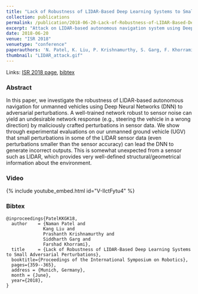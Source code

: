 ```yaml
---
title: "Lack of Robustness of LIDAR-Based Deep Learning Systems to Small Adversarial Perturbations"
collection: publications
permalink: /publication/2018-06-20-Lack-of-Robustness-of-LIDAR-Based-Deep-Learning-Systems-to-Small-Adversarial-Perturbations
excerpt: "Attack on LIDAR-based autonomous navigation system using Deep Neural Networks (DNN) for navigation."
date: 2018-06-20
venue: "ISR 2018"
venuetype: "conference"
paperauthors: 'N. Patel, K. Liu, P. Krishnamurthy, S. Garg, F. Khorrami'
thumbnail: "LIDAR_attack.gif"
---
```


Links: [ISR 2018 page](https://ieeexplore.ieee.org/abstract/document/8470620), [bibtex](#bibtex)

### Abstract

In this paper, we investigate the robustness of LIDAR-based autonomous navigation for unmanned vehicles using Deep Neural Networks (DNN) to adversarial perturbations. A well-trained network robust to sensor noise can yield an undesirable network response (e.g., steering the vehicle in a wrong direction) by maliciously crafted perturbations in sensor data. We show through experimental evaluations on our unmanned ground vehicle (UGV) that small perturbations in some of the LIDAR sensor data (even perturbations smaller than the sensor accuracy) can lead the DNN to generate incorrect outputs. This is somewhat unexpected from a sensor such as LIDAR, which provides very well-defined structural/geometrical information about the environment.

### Video

{% include youtube_embed.html id="V-IlctFytu4" %}


### Bibtex

    @inproceedings{PatelKKGK18,
      author    = {Naman Patel and
                  Kang Liu and
                  Prashanth Krishnamurthy and
                  Siddharth Garg and
                  Farshad Khorrami},
      title     = {Lack of Robustness of LIDAR-Based Deep Learning Systems to Small Adversarial Perturbations},
      booktitle={Proceedings of the International Symposium on Robotics},
      pages={359--365},
      address = {Munich, Germany},
      month = {June},
      year={2018},
    }
